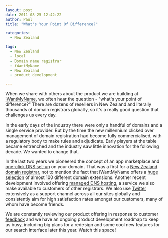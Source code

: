 ```yaml
---
layout: post
date: 2011-08-25 12:42:22
author: Paul
title: "What's Your Point Of Difference?"

categories:
  - New Zealand

tags:
  - New Zealand
  - local
  - Domain name registrar
  - iWantMyName
  - New Zealand
  - product development

---
```


When we share with others about the product we are building at [iWantMyName](https://iwantmyname.co.nz/), we often hear the question - "what's your point of difference?" There are dozens of resellers in New Zealand and literally thousands of domain registrars globally, so it's a really good question that challenges us every day.

In the early days of the industry there were only a handful of domains and a single service provider. But by the time the new millennium clicked over management of domain registration had become fully commercialised, with a regulatory body to make rules and adjudicate. Early players at the table became entrenched and the industry saw little innovation for the following decade. We wanted to change that.

In the last two years we pioneered the concept of an app marketplace and [one-click DNS set-up](https://iwantmyname.co.nz/services) on your domain. That was a first for a [New Zealand domain registrar](https://iwantmyname.co.nz/), not to mention the fact that iWantMyName offers a [huge selection](https://iwantmyname.co.nz/domains/domain-name-registration-list-of-extensions) of almost 100 different domain extensions. Another recent development involved offering [managed DNS hosting](https://iwantmyname.co.nz/dns), a service we also make available to customers of other registrars. We also use [Twitter](http://twitter.com/iWantMyNameNZ) extensively as a support channel across all our sites globally and consistently aim for high satisfaction rates amongst our customers, many of whom have become friends. 

We are constantly reviewing our product offering in response to customer [feedback](http://feedback.iwantmyname.com/forums/8008-general) and we have an ongoing product development roadmap to keep us busy, including big plans for a redesign and some cool new features for our search interface later this year. Watch this space!

